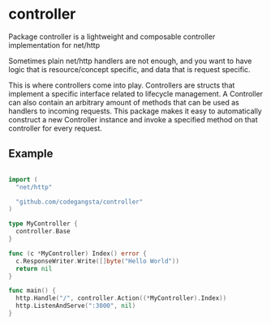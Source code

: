 # controller
Package controller is a lightweight and composable controller implementation
for net/http

Sometimes plain net/http handlers are not enough, and you want to have logic
that is resource/concept specific, and data that is request specific.

This is where controllers come into play. Controllers are structs that
implement a specific interface related to lifecycle management. A Controller
can also contain an arbitrary amount of methods that can be used as handlers to
incoming requests. This package makes it easy to automatically construct a new
Controller instance and invoke a specified method on that controller for every
request.

## Example

``` go

import (
  "net/http"

  "github.com/codegangsta/controller"
)

type MyController {
  controller.Base
}

func (c *MyController) Index() error {
  c.ResponseWriter.Write([]byte("Hello World"))
  return nil
}

func main() {
  http.Handle("/", controller.Action((*MyController).Index))
  http.ListenAndServe(":3000", nil)
}

```
